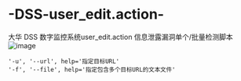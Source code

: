 # -DSS-user_edit.action-
大华 DSS 数字监控系统user_edit.action 信息泄露漏洞单个/批量检测脚本
![image](https://github.com/user-attachments/assets/d0205d37-4765-4349-b748-93ea8528d5fa)

```
'-u', '--url', help='指定目标URL'
'-f', '--file', help='指定包含多个目标URL的文本文件'
```
